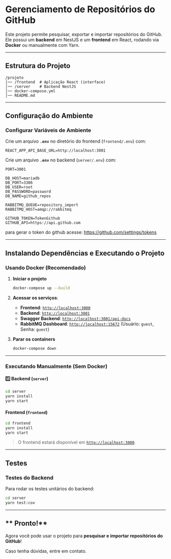 # Gerenciamento de Repositórios do GitHub  

Este projeto permite pesquisar, exportar e importar repositórios do GitHub. Ele possui um **backend** em NestJS e um **frontend** em React, rodando via **Docker** ou manualmente com Yarn.  

---

## **Estrutura do Projeto**  
```
/projeto
│── /frontend  # Aplicação React (interface)
│── /server    # Backend NestJS
│── docker-compose.yml
│── README.md
```

---

## **Configuração do Ambiente**  

### **Configurar Variáveis de Ambiente**  
Crie um arquivo **`.env`** no diretório do frontend (`frontend/.env`) com:  

```env
REACT_APP_API_BASE_URL=http://localhost:3001
```

Crie um arquivo **`.env`** no backend (`server/.env`) com:  

```env
PORT=3001

DB_HOST=mariadb
DB_PORT=3306
DB_USER=root
DB_PASSWORD=password
DB_NAME=github_repos

RABBITMQ_QUEUE=repository_import
RABBITMQ_HOST=amqp://rabbitmq

GITHUB_TOKEN=TokenGithub
GITHUB_API=https://api.github.com
```

para gerar o token do github acesse: https://github.com/settings/tokens

---

## **Instalando Dependências e Executando o Projeto**  

### **Usando Docker (Recomendado)**
1. **Iniciar o projeto**  
   ```sh
   docker-compose up --build
   ```
2. **Acessar os serviços**:  
   - **Frontend**: [`http://localhost:3000`](http://localhost:3000)  
   - **Backend**: [`http://localhost:3001`](http://localhost:3001)
   - **Swagger Backend**: [`http://localhost:3001/api-docs`](http://localhost:3001/api-docs) 
   - **RabbitMQ Dashboard**: [`http://localhost:15672`](http://localhost:15672) (Usuário: `guest`, Senha: `guest`)  

3. **Parar os containers**  
   ```sh
   docker-compose down
   ```

---

### **Executando Manualmente (Sem Docker)**  

#### **1️⃣ Backend (`server`)**
```sh
cd server
yarn install
yarn start
```

#### **Frontend (`frontend`)**
```sh
cd frontend
yarn install
yarn start
```
> O frontend estará disponível em [`http://localhost:3000`](http://localhost:3000).  

---

## **Testes**
### **Testes do Backend**
Para rodar os testes unitários do backend:  
```sh
cd server
yarn test:cov
```

---

## ** Pronto!**
Agora você pode usar o projeto para **pesquisar e importar repositórios do GitHub**! 

Caso tenha dúvidas, entre em contato.
